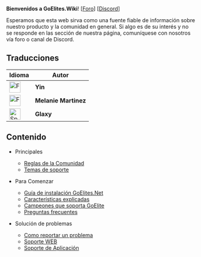 **Bienvenidos a GoElites.Wiki**! [[Foro](https://goelites.net)] [[Discord](https://discord.gg/m7RctYk)]

Esperamos que esta web sirva como una fuente fiable de información sobre nuestro producto y la comunidad en general. Si algo es de su interés y no se responde en las sección de nuestra página, comuníquese con nosotros vía foro o canal de Discord.

## Traducciones

| Idioma | Autor |
|--|--|
| <a href="http://goeliteswiki.readthedocs.io/en/latest/"><img src="https://emojipedia-us.s3.amazonaws.com/thumbs/120/apple/118/flag-for-united-states_1f1fa-1f1f8.png" alt="French" style="width: 30px;"/></a> | **Yin** |
| <a href="http://goeliteswiki.readthedocs.io/fr/latest/"><img src="https://emojipedia-us.s3.amazonaws.com/thumbs/120/apple/118/flag-for-france_1f1eb-1f1f7.png" alt="French" style="width: 30px;"/></a> | **Melanie Martinez** |
| <a href="http://goeliteswiki.readthedocs.io/es/latest/"><img src="https://emojipedia-us.s3.amazonaws.com/thumbs/160/apple/96/flag-for-spain_1f1ea-1f1f8.png" alt="Spain" style="width: 30px;"/></a> | **Glaxy** |

## Contenido
- Principales

	- [Reglas de la Comunidad](CommunityPrinciples/CommunityGuidelines.md)
	- [Temas de soporte](CommunityPrinciples/SupportGuidelines.md)
- Para Comenzar

	- [Guía de instalación GoElites.Net](GettingStarted/Installation.md)
	- [Características explicadas](GettingStarted/Features.md)
	- [Campeones que soporta GoElite](GettingStarted/SupportedChampions.md)
	- [Preguntas frecuentes](GettingStarted/FrequentlyAskedQuestions.md)
- Solución de problemas

	- [Como reportar un problema](Troubleshooting/TroubleshootingReportGuide.md)
	- [Soporte WEB](Troubleshooting/WebsiteTroubleshooting.md)
	- [Soporte de Aplicación](Troubleshooting/ApplicationTroubleshooting.md)
